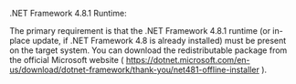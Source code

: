 

.NET Framework 4.8.1 Runtime:

The primary requirement is that the .NET Framework 4.8.1 runtime (or in-place update, if .NET Framework 4.8 is already installed) must be present on the target system.
You can download the redistributable package from the official Microsoft website ( https://dotnet.microsoft.com/en-us/download/dotnet-framework/thank-you/net481-offline-installer ).
